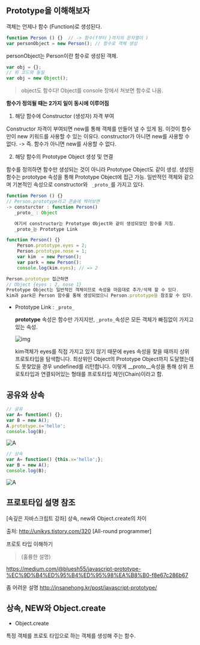 ## Prototype을 이해해보자

객체는 언제나 함수 (Function)로 생성된다.

```javascript
function Person () {}  // -> 함수(f부터 }까지의 문자열이 )
var personObject = new Person(); // 함수로 객체 생성
```

personObject는 Person이란 함수로 생성된 객체. 

```javascript
var obj = {};
// 위 코드와 동일
var obj = new Object();


```

> object도 함수다! Object를 console 창에서 쳐보면 함수로 나옴. 



**함수가 정의될 때는 2가지 일이 동시에 이루어짐**

1. 해당 함수에 Constructor (생성자) 자격 부여

Constructor 자격이 부여되면 new를 통해 객체를 만들어 낼 수 있게 됨. 이것이 함수만이 new 키워드를 사용할 수 있는 이유다. constructor가 아니면 new를 사용할 수 없다. -> 즉. 함수가 아니면 new를 사용할 수 없다. 

2. 해당 함수의 Prototype Object 생성 및 연결

함수를 정의하면 함수만 생성되는 것이 아니라 Prototype Object도 같이 생성. 생성된 함수는 prototype 속성을 통해 Prototype Object에 접근 가능. 일반적인 객체와 같으며 기본적인 속성으로 constructor와 ``` _proto_```를 가지고 있다.

```javascript
function Person () {} 
// Person.prototype라고 콘솔에 찍어보면
-> consturctor : function Person()
   _proto_ : Object

   여기서 constructor는 Prototype Object와 같이 생성되었던 함수를 지칭.
   _proto_는 Prototype Link
```



```javascript
function Person() {}
    Person.prototype.eyes = 2;
    Person.prototype.nose = 1;
    var kim  = new Person();
    var park = new Person():
	console.log(kim.eyes); // => 2

Person.prototype 접근하면
// Object {eyes : 2, nose 1}
Prototype Object는 일반적인 객체이므로 속성을 마음대로 추가/삭제 할 수 있다. 
kim과 park은 Person 함수를 통해 생성되었으니 Person.prototype을 참조할 수 있다.


```

- Prototype Link  : ```_proto_```

  **prototype** 속성은 함수만 가지지만,
  ```_proto_```속성은 모든 객체가 빠짐없이 가지고 있는 속성.



  ![img](https://cdn-images-1.medium.com/max/800/1*4V9q1tS5GWLU4sMkhOVNEg.png)

  kim객체가 eyes를 직접 가지고 있지 않기 때문에 eyes 속성을 찾을 때까지 상위 프로토타입을 탐색합니다. 최상위인 Object의 Prototype Object까지 도달했는데도 못찾았을 경우 undefined를 리턴합니다. 이렇게 __proto__속성을 통해 상위 프로토타입과 연결되어있는 형태를 프로토타입 체인(Chain)이라고 함.

## 공유와 상속

```javascript
// 공유
var A= function() {};
var B = new A();
A.prototype.x='hello';
console.log(B);
```

![A](http://insanehong.kr/post/javascript-prototype/@img/result1.jpeg)

```javascript
// 상속
var A= function() {this.x='hello';};
var B = new A();
console.log(B);
```

![A](http://insanehong.kr/post/javascript-prototype/@img/result2.jpeg)



## 프로토타입 설명 참조

[속깊은 자바스크립트 강좌] 상속, new와 Object.create의 차이

출처: <http://unikys.tistory.com/320> [All-round programmer]

프로토 타입 이해하기 

> (훌륭한 설명)

https://medium.com/@bluesh55/javascript-prototype-%EC%9D%B4%ED%95%B4%ED%95%98%EA%B8%B0-f8e67c286b67

좀 어려운 설명 http://insanehong.kr/post/javascript-prototype/





## 상속, NEW와 Object.create

-  Object.create

특정 객체를 프로토 타입으로 하는 객체를 생성해 주는 함수.

